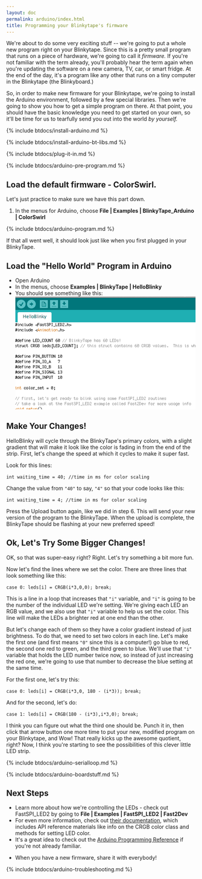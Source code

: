 ```yaml
---
layout: doc
permalink: arduino/index.html
title: Programming your Blinkytape's firmware
---
```

We're about to do some very exciting stuff -- we're going to put a whole new program right on your Blinkytape. Since this is a pretty small program that runs on a piece of hardware, we're going to call it *firmware.* If you're not familiar with the term already, you'll probably hear the term again when you're updating the software on a new camera, TV, car, or smart fridge. At the end of the day, it's a program like any other that runs on a tiny computer in the Blinkytape (the Blinkyboard.)

So, in order to make new firmware for your Blinkytape, we're going to install the Arduino environment, followed by a few special libraries.  Then we're going to show you how to get a simple program on there. At that point, you should have the basic knowledge you need to get started on your own, so it'll be time for us to tearfully send you out into the world *by yourself.*

{% include btdocs/install-arduino.md %}

{% include btdocs/install-arduino-bt-libs.md %}

{% include btdocs/plug-it-in.md %}

{% include btdocs/arduino-pre-program.md %}

## Load the default firmware - ColorSwirl.

Let's just practice to make sure we have this part down.

1. In the menus for Arduino, choose **File | Examples | BlinkyTape_Arduino | ColorSwirl**

{% include btdocs/arduino-program.md %}

If that all went well, it should look just like when you first plugged in your BlinkyTape.

## Load the "Hello World" Program in Arduino

* Open Arduino
* In the menus, choose **Examples | BlinkyTape | HelloBlinky**
* You should see something like this:
![HelloBlinky loaded in Arduino](/images/blinkytape/big/HelloBlinky.png)


## Make Your Changes!
HelloBlinky will cycle through the BlinkyTape's primary colors, with a slight gradient that will make it look like the color is fading in from the end of the strip. First, let's change the speed at which it cycles to make it super fast.

Look for this lines:

	int waiting_time = 40; //time in ms for color scaling

Change the value from `"40"` to say, `"4"` so that your code looks like this:

	int waiting_time = 4; //time in ms for color scaling

Press the Upload button again, like we did in step 6. This will send your new version of the program to the BlinkyTape. When the upload is complete, the BlinkyTape should be flashing at your new preferred speed!

## Ok, Let's Try Some Bigger Changes!
OK, so that was super-easy right? Right. Let's try something a bit more fun.  

Now let's find the lines where we set the color.  There are three lines that look something like this:

	case 0: leds[i] = CRGB(i*3,0,0); break;

This is a line in a loop that increases that `"i"` variable, and `"i"` is going to be the number of the individual LED we're setting. We're giving each LED an RGB value, and we also use that `"i"` variable to help us set the color. This line will make the LEDs a brighter red at one end than the other.

But let's change each of them so they have a color gradient instead of just brightness. To do that, we need to set two colors in each line. Let's make the first one (and first means `"0"` since this is a computer!) go blue to red, the second one red to green, and the third green to blue. We'll use that `"i"` variable that holds the LED number twice now, so instead of just increasing the red one, we're going to use that number to decrease the blue setting at the same time.

For the first one, let's try this:

	case 0: leds[i] = CRGB(i*3,0, 180 - (i*3)); break;

And for the second, let's do:

	case 1: leds[i] = CRGB(180 - (i*3),i*3,0); break;

I think you can figure out what the third one should be. Punch it in, then click that arrow button one more time to put your new, modified program on your Blinkytape, and Wow! That really kicks up the awesome quotient, right? Now, I think you're starting to see the possibilities of this clever little LED strip.

{% include btdocs/arduino-serialloop.md %}

{% include btdocs/arduino-boardstuff.md %}

## Next Steps

* Learn more about how we're controlling the LEDs - check out FastSPI\_LED2 by going to  **File | Examples | FastSPI_LED2 | Fast2Dev**
* For even more information, check out [their documentation](https://code.google.com/p/fastspi/wiki/Documentation), which includes API reference materials like info on the CRGB color class and methods for setting LED color.
* It's a great idea to check out the [Arduino Programming Reference](http://arduino.cc/en/Reference/HomePage) if you're not already familiar.
<!--- when available add a line about this: Check out the BlinkyTape Hardware Schematics --->
* When you have a new firmware, share it with everybody! 

{% include btdocs/arduino-troubleshooting.md %}


